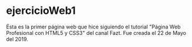 # ejercicioWeb1
Ésta es la primer página web que hice siguiendo el  tutorial "Página Web Profesional con HTML5 y CSS3" del canal Fazt. Fue creada el 22 de Mayo del 2019.
